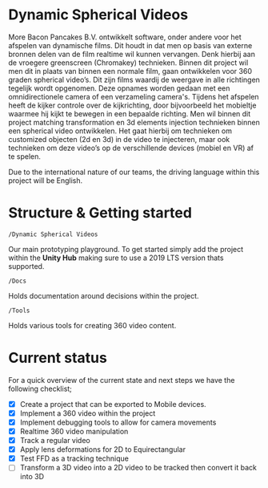 # Dynamic Spherical Videos
More Bacon Pancakes B.V. ontwikkelt software, onder andere voor het afspelen van dynamische films. Dit houdt in dat men op basis van externe bronnen delen van de film realtime wil kunnen vervangen. Denk hierbij aan de vroegere greenscreen (Chromakey) technieken. Binnen dit project wil men dit in plaats van binnen een normale film, gaan ontwikkelen voor 360 graden spherical video’s. Dit zijn films waardij de weergave in alle richtingen tegelijk wordt opgenomen. Deze opnames worden gedaan met een omnidirectionele camera of een verzameling camera's. Tijdens het afspelen heeft de kijker controle over de kijkrichting, door bijvoorbeeld het mobieltje waarmee hij kijkt te bewegen in een bepaalde richting. Men wil binnen dit project matching transformation en 3d elements injection technieken binnen een spherical video ontwikkelen. Het gaat hierbij om technieken om customized objecten (2d en 3d) in de video te injecteren, maar ook technieken om deze video’s op de verschillende devices (mobiel en VR) af te spelen.

Due to the international nature of our teams, the driving language within this project will be English.

# Structure & Getting started

    /Dynamic Spherical Videos
Our main prototyping playground. To get started simply add the project within the **Unity Hub** making sure to use a 2019 LTS version thats supported.

    /Docs
Holds documentation around decisions within the project.

    /Tools
Holds various tools for creating 360 video content.


# Current status 
For a quick overview of the current state and next steps we have the following checklist;

 - [x] Create a project that can be exported to Mobile devices.
 - [x] Implement a 360 video within the project
 - [x] Implement debugging tools to allow for camera movements
 - [x] Realtime 360 video manipulation
 - [x] Track a regular video 
 - [x] Apply lens deformations for 2D to Equirectangular
 - [x] Test FFD as a tracking technique
 - [ ] Transform a 3D video into a 2D video to be tracked then convert it back into 3D
